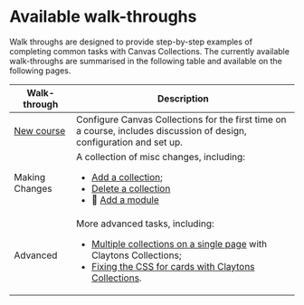 # Available walk-throughs

Walk throughs are designed to provide step-by-step examples of completing common tasks with Canvas Collections. The currently available walk-throughs are summarised in the following table and available on the following pages.

| Walk-through | Description |
| --- | --- |
| [New course](./new/before-and-after.md) | Configure Canvas Collections for the first time on a course, includes discussion of design, configuration and set up. |
| Making Changes | A collection of misc changes, including: <ul> <li> [Add a collection](./changes/add-a-collection.md);</li> <li> [Delete a collection](./changes/delete-a-collection.md)</li> <li> 🚧 [Add a module](./changes/add-a-module.md) </ul> | 
| Advanced | More advanced tasks, including: <ul> <li> [Multiple collections on a single page](./advanced/multi-collection-one-page.md) with Claytons Collections; </li> <li> [Fixing the CSS for cards with Claytons Collections](./advanced/fix-claytons-card-css.md). </li> </ul>  |


